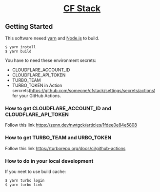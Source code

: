 <p align="center">
  <a href="https://nextjs.org">
    <h1 align="center">CF Stack</h1>
  </a>
</p>

## Getting Started
This software neeed [yarn](https://yarnpkg.com/ "Home | Yarn - Package Manager") and [Node.js](https://nodejs.org/en/ "Node.js") to build.

```console
$ yarn install
$ yarn build
```

You have to need these environment secrets:
- CLOUDFLARE_ACCOUNT_ID
- CLOUDFLARE_API_TOKEN
- TURBO_TEAM
- TURBO_TOKEN
in Action sercrets(https://github.com/someone/cfstack/settings/secrets/actions) for your GitHub Actions.

### How to get CLOUDFLARE_ACCOUNT_ID and CLOUDFLARE_API_TOKEN
Follow this link https://zenn.dev/nwtgck/articles/1fdee0e84e5808

### How to get TURBO_TEAM and URBO_TOKEN
Follow this link https://turborepo.org/docs/ci/github-actions

### How to do in your local development
If you neet to use build cache:
```console
$ yarn turbo login
$ yarn turbo link
```

